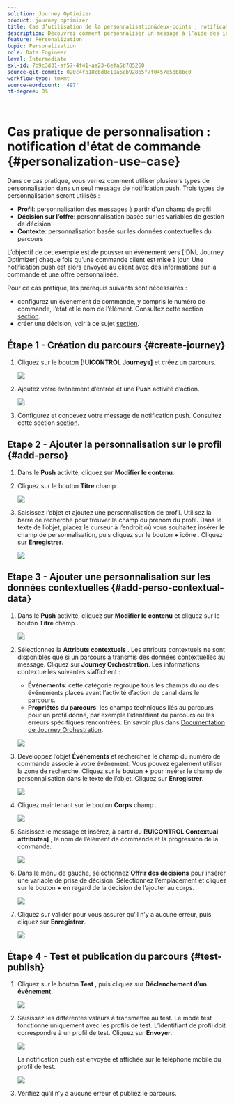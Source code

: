 ```yaml
---
solution: Journey Optimizer
product: journey optimizer
title: Cas d’utilisation de la personnalisation&deux-points ; notification d'état de commande
description: Découvrez comment personnaliser un message à l’aide des informations de profil, de décision d’offre et de contexte.
feature: Personalization
topic: Personalization
role: Data Engineer
level: Intermediate
exl-id: 7d9c3d31-af57-4f41-aa23-6efa5b785260
source-git-commit: 020c4fb18cbd0c10a6eb92865f7f0457e5db8bc0
workflow-type: tm+mt
source-wordcount: '497'
ht-degree: 0%

---
```


# Cas pratique de personnalisation : notification d&#39;état de commande {#personalization-use-case}

Dans ce cas pratique, vous verrez comment utiliser plusieurs types de personnalisation dans un seul message de notification push. Trois types de personnalisation seront utilisés :

* **Profil**: personnalisation des messages à partir d&#39;un champ de profil
* **Décision sur l’offre**: personnalisation basée sur les variables de gestion de décision
* **Contexte**: personnalisation basée sur les données contextuelles du parcours

L’objectif de cet exemple est de pousser un événement vers [!DNL Journey Optimizer] chaque fois qu’une commande client est mise à jour. Une notification push est alors envoyée au client avec des informations sur la commande et une offre personnalisée.

Pour ce cas pratique, les prérequis suivants sont nécessaires :

* configurez un événement de commande, y compris le numéro de commande, l’état et le nom de l’élément. Consultez cette section [section](../event/about-events.md).
* créer une décision, voir à ce sujet [section](../offers/offer-activities/create-offer-activities.md).

## Étape 1 - Création du parcours {#create-journey}

1. Cliquez sur le bouton **[!UICONTROL Journeys]** et créez un parcours.

   ![](assets/perso-uc4.png)

1. Ajoutez votre événement d’entrée et une **Push** activité d’action.

   ![](assets/perso-uc5.png)

1. Configurez et concevez votre message de notification push. Consultez cette section [section](../push/create-push.md).

## Etape 2 - Ajouter la personnalisation sur le profil {#add-perso}

1. Dans le **Push** activité, cliquez sur **Modifier le contenu**.

1. Cliquez sur le bouton **Titre** champ .

   ![](assets/perso-uc2.png)

1. Saisissez l’objet et ajoutez une personnalisation de profil. Utilisez la barre de recherche pour trouver le champ du prénom du profil. Dans le texte de l’objet, placez le curseur à l’endroit où vous souhaitez insérer le champ de personnalisation, puis cliquez sur le bouton **+** icône . Cliquez sur **Enregistrer**.

   ![](assets/perso-uc3.png)

## Etape 3 - Ajouter une personnalisation sur les données contextuelles {#add-perso-contextual-data}

1. Dans le **Push** activité, cliquez sur **Modifier le contenu** et cliquez sur le bouton **Titre** champ .

   ![](assets/perso-uc9.png)

1. Sélectionnez la **Attributs contextuels** . Les attributs contextuels ne sont disponibles que si un parcours a transmis des données contextuelles au message. Cliquez sur **Journey Orchestration**. Les informations contextuelles suivantes s’affichent :

   * **Événements**: cette catégorie regroupe tous les champs du ou des événements placés avant l’activité d’action de canal dans le parcours.
   * **Propriétés du parcours**: les champs techniques liés au parcours pour un profil donné, par exemple l’identifiant du parcours ou les erreurs spécifiques rencontrées. En savoir plus dans [Documentation de Journey Orchestration](../building-journeys/expression/journey-properties.md).

   ![](assets/perso-uc10.png)

1. Développez l’objet **Événements** et recherchez le champ du numéro de commande associé à votre événement. Vous pouvez également utiliser la zone de recherche. Cliquez sur le bouton **+** pour insérer le champ de personnalisation dans le texte de l’objet. Cliquez sur **Enregistrer**.

   ![](assets/perso-uc11.png)

1. Cliquez maintenant sur le bouton **Corps** champ .

   ![](assets/perso-uc12.png)

1. Saisissez le message et insérez, à partir du **[!UICONTROL Contextual attributes]** , le nom de l’élément de commande et la progression de la commande.

   ![](assets/perso-uc13.png)

1. Dans le menu de gauche, sélectionnez **Offrir des décisions** pour insérer une variable de prise de décision. Sélectionnez l’emplacement et cliquez sur le bouton **+** en regard de la décision de l’ajouter au corps.

   ![](assets/perso-uc14.png)

1. Cliquez sur valider pour vous assurer qu’il n’y a aucune erreur, puis cliquez sur **Enregistrer**.

   ![](assets/perso-uc15.png)

## Étape 4 - Test et publication du parcours {#test-publish}

1. Cliquez sur le bouton **Test** , puis cliquez sur **Déclenchement d’un événement**.

   ![](assets/perso-uc17.png)

1. Saisissez les différentes valeurs à transmettre au test. Le mode test fonctionne uniquement avec les profils de test. L’identifiant de profil doit correspondre à un profil de test. Cliquez sur **Envoyer**.

   ![](assets/perso-uc18.png)

   La notification push est envoyée et affichée sur le téléphone mobile du profil de test.

   ![](assets/perso-uc19.png)

1. Vérifiez qu’il n’y a aucune erreur et publiez le parcours.
